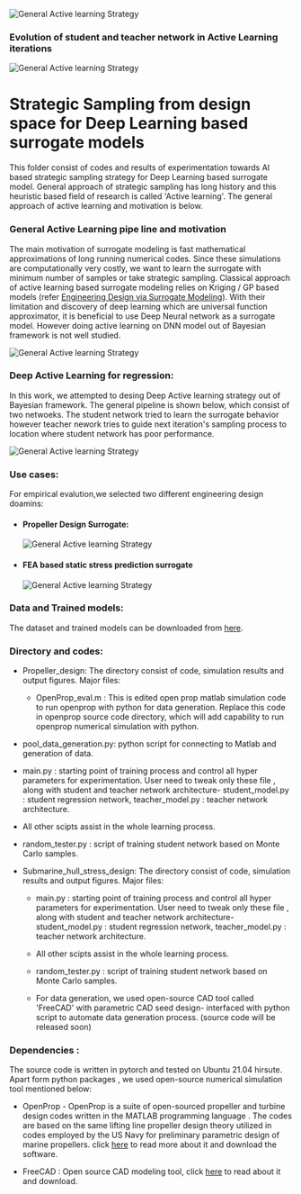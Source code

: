 
![General Active learning Strategy](./images/bird.png)

### Evolution of student and teacher network in Active Learning iterations
![General Active learning Strategy](./images/evolution_st_bird.png)

# Strategic Sampling from design space for Deep Learning based surrogate models
This folder consist of codes and results of experimentation towards AI based strategic sampling strategy for Deep Learning based surrogate model. General approach of strategic sampling has long history and this heuristic based field of research is called 'Active learning'. The general approach of active learning and motivation is below.

### General Active Learning pipe line and motivation
The main motivation of surrogate modeling is fast mathematical approximations of long running numerical codes. Since these simulations are computationally very costly, we want to learn the surrogate with minimum number of samples or take strategic sampling.
Classical approach of active learning based surrogate modeling relies on Kriging / GP based models (refer [Engineering Design via Surrogate Modeling](https://onlinelibrary.wiley.com/doi/book/10.1002/9780470770801)). With their limitation and discovery of deep learning which are universal function approximator, it is beneficial to use Deep Neural network as a surrogate model. However doing active learning on DNN model out of Bayesian framework is not well studied.

![General Active learning Strategy](./images/ActiveLearning.png)


### Deep Active Learning for regression:
In this work, we attempted to desing Deep Active learning strategy out of Bayesian framework. The general pipeline is shown below, which consist of two netwoeks. The student network tried to learn the surrogate behavior however teacher nework tries to guide next iteration's sampling process to location where student network has poor performance.

![General Active learning Strategy](./images/strategy.png)


### Use cases:
For empirical evalution,we selected two different engineering design doamins:
 - #### Propeller Design Surrogate:

   ![General Active learning Strategy](./images/prop_surrogate.png)
 - #### FEA based static stress prediction surrogate
   ![General Active learning Strategy](./images/hull_surrogatewithout_line.png)


### Data and Trained models:
The dataset and trained models can be downloaded from [here](https://drive.google.com/drive/folders/1rYjyHzgEVD3UibIQh1WbA4lPq7Ae1av2?usp=sharing).


### Directory and codes:
 - Propeller_design: The directory consist of code, simulation results and  output figures. Major files:
   - OpenProp_eval.m : This is edited open prop matlab simulation code to run openprop with python for data generation. Replace this code in openprop source code directory, which will add capability to run openprop numerical simulation with python.

  -  pool_data_generation.py: python script for connecting to Matlab and generation of  data.  
  - main.py : starting point of training process and control all hyper parameters for experimentation. User need to tweak only these file , along with student and teacher network architecture- student_model.py : student regression network, teacher_model.py : teacher network architecture.
  - All other scipts assist in the whole learning process.
  - random_tester.py : script of training student network based on Monte Carlo samples.

- Submarine_hull_stress_design: The directory consist of code, simulation results and  output figures. Major files:
   - main.py : starting point of training process and control all hyper parameters for experimentation. User need to tweak only these file , along with student and teacher network architecture- student_model.py : student regression network, teacher_model.py : teacher network architecture.
   - All other scipts assist in the whole learning process.
   - random_tester.py : script of training student network based on Monte Carlo samples.

   - For data generation, we used open-source CAD tool called 'FreeCAD' with parametric CAD seed design- interfaced with python script to automate data generation process. (source code will be released soon)

### Dependencies :
The source code is written in pytorch and tested on Ubuntu 21.04 hirsute. Apart form python packages , we used open-source numerical simulation tool mentioned below:   
 - OpenProp - OpenProp is a suite of open-sourced propeller and turbine design codes written in the MATLAB programming language . The codes are based on the same lifting line propeller design theory utilized in codes employed by the US Navy for preliminary parametric design of marine propellers. click [here](https://openprop.engineering.dartmouth.edu/) to read more about it and download the software.

 - FreeCAD : Open source CAD modeling tool, click [here](https://www.freecadweb.org/) to read about it and download.
